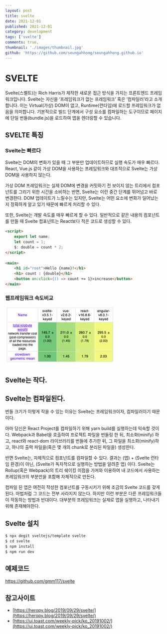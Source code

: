 ```yaml
---
layout: post
title: svelte
date: 2021-12-01
published: 2021-12-01
category: development
tags: ['svelte']
comments: true,
thumbnail: './images/thumbnail.jpg'
github: 'https://github.com/seungahhong/seungahhong.github.io'
---
```


# SVELTE

Svelte(스벨트)는 Rich Harris가 제작한 새로운 접근 방식을 가지는 프론트엔드 프레임워크입니다.
Svelte는 자신을 ‘프레임워크가 없는 프레임워크’ 혹은 ‘컴파일러’라고 소개합니다.
이는 Virtual(가상) DOM이 없고, Runtime(런타임)에 로드할 프레임워크가 없음을 의미합니다.
기본적으로 빌드 단계에서 구성 요소를 컴파일하는 도구이므로 페이지에 단일 번들(bundle.js)을 로드하여 앱을 렌더링할 수 있습니다.

## SVELTE 특징

### Svelte는 빠르다

Svelte는 DOM의 변화가 있을 때 그 부분만 업데이트하므로 실행 속도가 매우 빠르다. React, Vue.js 같이 가상 DOM을 사용하는 프레임워크와 대조적으로 Svelte는 가상 DOM을 사용하지 않는다.

가상 DOM 프레임워크는 실제 DOM에 변경을 커밋하기 전 보이지 않는 트리에서 컴포넌트를 그리기 위한 시간을 소비하는 반면, Svelte는 이런 중간 단계를 뛰어넘고 바로 변경한다. DOM 업데이트가 느릴수는 있지만, Svelte는 어떤 요소에 변화가 일어났는지 정확하게 알고 있기 때문에 빠르게 처리할 수 있다.

또한, Svelte는 개발 속도를 매우 빠르게 할 수 있다. 일반적으로 같은 내용의 컴포넌트를 만들 때 Svelte 컴포넌트는 React보다 적은 코드로 생성할 수 있다.

```html
<script>
	export let name;
	let count = 1;
	$: double = count * 2;
</script>

<main>
	<h1 id="root">Hello {name}!</h1>
	<h1> count : {double}</h1>
	<button on:click={() => count += 1}>increase</button>
</main>
```

### 웹프레임워크 속도비교

![svelte](./images/svelte.png)

## Svelte는 작다.

## Svelte는 컴파일된다.

번들 크기가 이렇게 작을 수 있는 이유는 Svelte는 프레임워크이자, 컴파일러이기 때문이다.

아마 당신은 React Project를 컴파일하기 위해 yarn build를 실행하는데 익숙할 것이다. Webpack과 Babel을 호출하여 프로젝트 파일을 번들링 한 뒤, 최소화(minify) 하고, react와 react-dom 라이브러리를 번들에 추가한 뒤, 그 파일을 최소화(minify)하고, 하나의 출력 파일을(혹은 몇 개의 chunk로 분리된 파일을) 생성한다.

반면 Svelte는, 자체적으로 컴포넌트를 컴파일할 수 있다. 결과는 (앱) + (Svelte 런타임 환경)이 아닌, (Svelte가 독자적으로 실행하는 방법을 알려준 앱) 이다. Svelte는 Rollup(혹은 Webpack)의 트리 쉐이킹 이점을 가져와 이용하여 내 코드에서 사용하는 프레임워크의 부분만을 포함해 자체적으로 만든다.

컴파일 된 앱은 여전히 작성한 컴포넌트를 구동시키기 위해 조금의 Svelte 코드를 갖게 된다. 마법처럼 그 코드는 전부 사라지지 않는다. 하지만 이런 부분은 다른 프레임워크들이 작동하는 방법과 반대이다. 대부분의 프레임워크는 실제로 앱을 실행하고, 나타내기 위해 존재해야한다.

## Svelte 설치

```bash
$ npx degit sveltejs/template svelte
$ cd svelte
$ npm install
$ npm run dev
```

## 예제코드

<a href="https://github.com/gmm117/svelte" target="_blank" style="font-size=30px; color: #4dabf7; text-decoration:underline;">https://github.com/gmm117/svelte</a>

## 참고사이트

- [https://heropy.blog/2019/09/29/svelte/](https://heropy.blog/2019/09/29/svelte/)
- [https://ui.toast.com/weekly-pick/ko_20191002/](https://ui.toast.com/weekly-pick/ko_20191002/)
